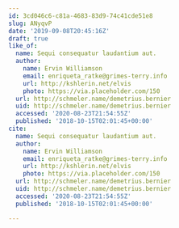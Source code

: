```yaml
---
id: 3cd046c6-c81a-4683-83d9-74c41cde51e8
slug: ANyqvP
date: '2019-09-08T20:45:16Z'
draft: true
like_of:
  name: Sequi consequatur laudantium aut.
  author:
    name: Ervin Williamson
    email: enriqueta_ratke@grimes-terry.info
    url: http://kshlerin.net/elvis
    photo: https://via.placeholder.com/150
  url: http://schmeler.name/demetrius.bernier
  uid: http://schmeler.name/demetrius.bernier
  accessed: '2020-08-23T21:54:55Z'
  published: '2018-10-15T02:01:45+00:00'
cite:
  name: Sequi consequatur laudantium aut.
  author:
    name: Ervin Williamson
    email: enriqueta_ratke@grimes-terry.info
    url: http://kshlerin.net/elvis
    photo: https://via.placeholder.com/150
  url: http://schmeler.name/demetrius.bernier
  uid: http://schmeler.name/demetrius.bernier
  accessed: '2020-08-23T21:54:55Z'
  published: '2018-10-15T02:01:45+00:00'

---
```



